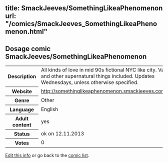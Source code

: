 title: SmackJeeves/SomethingLikeaPhenomenon
url: "/comics/SmackJeeves_SomethingLikeaPhenomenon.html"
---
Dosage comic SmackJeeves/SomethingLikeaPhenomenon
-----------------------------------------

<p id="msg"></p>
<script type="text/javascript">
if (window.location.search === '?edit_info_mail=sent_ok') {
  var elem = document.getElementById("msg");
  elem.innerHTML = 'Edited information sucessfully sent for review, which is usually done daily. Thanks!';
  elem.className = 'ok';
}
</script>
<table class="comicinfo">
<tr>
<th>Description</th><td>All kinds of love in mid 90s fictional NYC like city. Vampires and other supernatural things included. Updates Wednesdays, unless otherwise specified.</td>
</tr>
<tr>
<th>Website</th><td><a href="http://somethinglikeaphenomenon.smackjeeves.com/comics/">http://somethinglikeaphenomenon.smackjeeves.com/comics/</a></td>
</tr>
<tr>
<th>Genre</th><td>Other</td>
</tr>
<tr>
<th>Language</th><td>English</td>
</tr>
<tr>
<th>Adult content</th><td>yes</td>
</tr>
<tr>
<th>Status</th><td>ok on 12.11.2013</td>
</tr>
<tr>
<th>Votes</th><td>0</td>
</tr>
</table>

[Edit this info](SmackJeeves_SomethingLikeaPhenomenon_edit.html) or go back to the [comic list](../comic-index.html).
